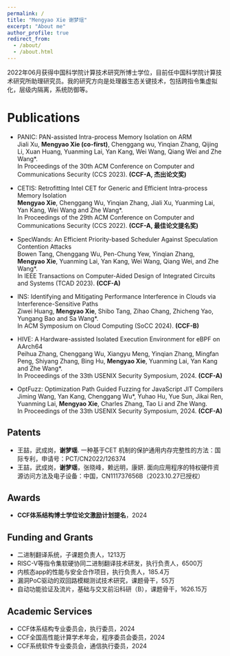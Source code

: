 ```yaml
---
permalink: /
title: "Mengyao Xie 谢梦瑶"
excerpt: "About me"
author_profile: true
redirect_from: 
  - /about/
  - /about.html
---
```


<!--
I am an Assistant Professor at The Institute of Computing Technology of the Chinese Academy of Sciences. My research interest is system security, including system defense, and security of the operating system.
-->
2022年06月获得中国科学院计算技术研究所博士学位，目前任中国科学院计算技术研究所助理研究员。我的研究方向是处理器生态关键技术，包括跨指令集虚拟化，层级内隔离，系统防御等。

Publications
======
* PANIC: PAN-assisted Intra-process Memory Isolation on ARM
<br>Jiali Xu, **Mengyao Xie (co-first)**, Chenggang wu, Yinqian Zhang, Qijing Li, Xuan Huang, Yuanming Lai, Yan Kang, Wei Wang, Qiang Wei and Zhe Wang*.
<br>In Proceedings of the 30th ACM Conference on Computer and Communications Security (CCS 2023). **(CCF-A, 杰出论文奖)**

* CETIS: Retrofitting Intel CET for Generic and Efficient Intra-process Memory Isolation
<br>**Mengyao Xie**, Chenggang Wu, Yinqian Zhang, Jiali Xu, Yuanming Lai, Yan Kang, Wei Wang and Zhe Wang*.
<br>In Proceedings of the 29th ACM Conference on Computer and Communications Security (CCS 2022). **(CCF-A, 最佳论文提名奖)**

<!--
* Dancing with Wolves: An Intra-process Isolation with Privileged Hardware
<br>Chenggang Wu, **Mengyao Xie**, Zhe Wang*, Yinqian Zhang, Kangjie Lu, Xiaofeng Zhang, Yuanming Lai, Yan Kang, Min Yang, and Tao Li.
<br>In IEEE Transactions on Dependable and Secure Computing (TDSC 2022). **(CCF-A)**
-->

* SpecWands: An Efficient Priority-based Scheduler Against Speculation Contention Attacks
<br>Bowen Tang, Chenggang Wu, Pen-Chung Yew, Yinqian Zhang, **Mengyao Xie**, Yuanming Lai, Yan Kang, Wei Wang, Qiang Wei, and Zhe Wang*.
<br>In IEEE Transactions on Computer-Aided Design of Integrated Circuits and Systems (TCAD 2023). **(CCF-A)**

* INS: Identifying and Mitigating Performance Interference in Clouds via Interference-Sensitive Paths
<br>Ziwei Huang, **Mengyao Xie**, Shibo Tang, Zihao Chang, Zhicheng Yao, Yungang Bao and Sa Wang*.
<br>In ACM Symposium on Cloud Computing (SoCC 2024). **(CCF-B)**

* HIVE: A Hardware-assisted Isolated Execution Environment for eBPF on AArch64
<br>Peihua Zhang, Chenggang Wu, Xiangyu Meng, Yinqian Zhang, Mingfan Peng, Shiyang Zhang, Bing Hu, **Mengyao Xie**, Yuanming Lai, Yan Kang and Zhe Wang*.
<br>In Proceedings of the 33th USENIX Security Symposium, 2024. **(CCF-A)**

* OptFuzz: Optimization Path Guided Fuzzing for JavaScript JIT Compilers
<br>Jiming Wang, Yan Kang, Chenggang Wu*, Yuhao Hu, Yue Sun, Jikai Ren, Yuanming Lai, **Mengyao Xie**, Charles Zhang, Tao Li and Zhe Wang.
<br>In Proceedings of the 33th USENIX Security Symposium, 2024. **(CCF-A)**

<!--
* SEIMI: Efficient and secure smap-enabled intra-process memory isolation
<br>Zhe Wang, Chenggang Wu*, **Mengyao Xie**, Yinqian Zhang, Kangjie Lu, Xiaofeng Zhang, Yuanming Lai, Yan Kang, and Min Yang.
<br>In 2020 IEEE Symposium on Security and Privacy (S&P 2020). **(CCF-A)**

* SysMon: Monitoring Memory Behaviors via OS Approach
<br>**Mengyao Xie**, Lei Liu*, Hao Yang, Chenggang Wu, and Hongna Geng.
<br>In International Symposium on Advanced Parallel Processing Technologies (APPT 2017).
-->

<!--
* Making Information Hiding Effective Again
<br>Zhe Wang, Chenggang Wu*, Yinqian Zhang, Bowen Tang, Pen-Chung Yew, **Mengyao Xie**, Yuanming Lai, Yan Kang, Yueqiang Cheng, and Zhiping Shi.
<br>In IEEE Transactions on Dependable and Secure Computing (TDSC 2021). **(CCF-A)**

* SafeHidden: An Efficient and Secure Information Hiding Technique Using Rerandomization
<br>Zhe Wang, Chenggang Wu*, Yinqian Zhang, Bowen Tang, Pen-Chung Yew, **Mengyao Xie**, Yuanming Lai, Yan Kang, Yueqiang Cheng and Zhiping Shi.
<br>In Proceedings of the 28th USENIX Security Symposium, 2019. **(CCF-A)**
-->

Patents
------
* 王喆，武成岗，**谢梦瑶**. 一种基于CET 机制的保护通用内存完整性的方法：国际专利，申请号：PCT/CN2022/126374
* 王喆，武成岗，**谢梦瑶**，张晓峰，赖远明，康妍. 面向应用程序的特权硬件资源访问方法及电子设备：中国，CN111737656B（2023.10.27已授权）

Awards
------
<!--
* **Outstanding Graduate Scholarship** of Beijing, 2022
* **Outstanding Graduate Scholarship** of University of Chinese Academy of Sciences, 2022
* **Sugon Scholarship** for Ph.D. Candidates, 2019
* **Merit Student Award** in University of Chinese Aacademy of Sciences, 2018
-->
* **CCF体系结构博士学位论文激励计划提名**，2024
<!--
* **北京市优秀毕业生**，2022
* **中国科学院大学优秀毕业生**，2022
* **国科大领雁奖金奖（排名第四）**，2021
* **国家级一流本科课程（排名第四）**，2020
* **曙光博士生奖**，2019
* **中国科学院大学三好学生**，2018
-->

Funding and Grants
------
* 二进制翻译系统，子课题负责人，1213万
* RISC-V等指令集软硬协同二进制翻译技术研发，执行负责人，6500万
* 内核态app的性能与安全合作项目，执行负责人，185.4万
* 漏洞PoC驱动的双回路模糊测试技术研究，课题骨干，55万
* 自动功能验证及流片，基础与交叉前沿科研（B），课题骨干，1626.15万

Academic Services
------
* CCF体系结构专业委员会，执行委员，2024
* CCF全国高性能计算学术年会，程序委员会委员，2024
* CCF系统软件专业委员会，通信执行委员，2024
